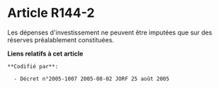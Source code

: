 # Article R144-2

Les dépenses d'investissement ne peuvent être imputées que sur des réserves préalablement constituées.

**Liens relatifs à cet article**

	**Codifié par**:

	  - Décret n°2005-1007 2005-08-02 JORF 25 août 2005
